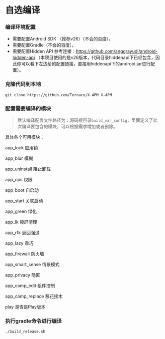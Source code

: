 # 自选编译

### 编译环境配置
* 需要配置Android SDK （推荐v26）（不会的百度）。
* 需要配置Gradle（不会的百度）。
* 需要配置Hidden API 参考连接：https://github.com/anggrayudi/android-hidden-api （本项目使用的是v26版本，代码目录hiddenapi下已经包含，因此你可以看下左边给的配置链接，直接用hiddenapi下的android.jar进行配置）。

### 克隆代码到本地
```git clone https://github.com/Tornaco/X-APM X-APM```

### 配置需要编译的模块

> 默认编译配置文件路径为：源码根目录```build_var_config```，里面定义了此次编译要包含的模块，可以根据需求增加或者删除。

具体各个可用模块：

app_lock 应用锁

app_blur 模糊

app_uninstall 阻止卸载

app_ops 权限

app_boot 自启动

app_start 关联启动

app_green 绿化

app_lk 锁屏清理

app_rfk 返回强退

app_lazy 乖巧

app_firewall 防火墙

app_smart_sense 情景模式

app_privacy 隐匿

app_comp_edit 组件控制

app_comp_replace 移花接木

play 是否是Play版本

### 执行gradle命令进行编译
```./build_release.sh```